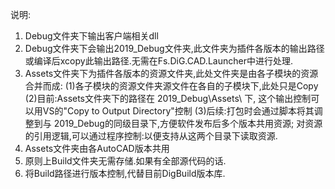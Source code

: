 说明:
1. Debug文件夹下输出客户端相关dll
2. Debug文件夹下会输出2019_Debug文件夹,此文件夹为插件各版本的输出路径或编译后xcopy此输出路径.无需在Fs.DiG.CAD.Launcher中进行处理.
3. Assets文件夹下为插件各版本的资源文件夹,此处文件夹是由各子模块的资源合并而成:
    (1)各子模块的资源文件夹源文件在各自的子模块下,此处只是Copy
    (2)目前:Assets文件夹下的路径在 2019_Debug\Assets\ 下, 这个输出控制可以用VS的"Copy to Output Directory"控制
    (3)后续:打包时会通过脚本将其调整到与 2019_Debug的同级目录下,方便软件发布后多个版本共用资源; 对资源的引用逻辑,可以通过程序控制:以便支持从这两个目录下读取资源.   
4. Assets文件夹由各AutoCAD版本共用
5. 原则上Build文件夹无需存储.如果有全部源代码的话.
6. 将Build路径进行版本控制,代替目前DigBuild版本库.
